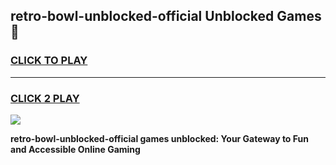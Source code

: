 
## retro-bowl-unblocked-official Unblocked Games👋
<h3>
<a href="https://news.freeplayer.one?title=retro-bowl-unblocked-official&ref=16F">CLICK TO PLAY</a></h3>
<hr>

<h3>
<a href="https://news.freeplayer.one?title=retro-bowl-unblocked-official&ref=16F">CLICK 2 PLAY</a>
  
</h3>

<a href="https://news.freeplayer.one?title=retro-bowl-unblocked-official&ref=16F/"><img src="https://clearcache.store/games.png"></a>


**retro-bowl-unblocked-official games unblocked: Your Gateway to Fun and Accessible Online Gaming**
